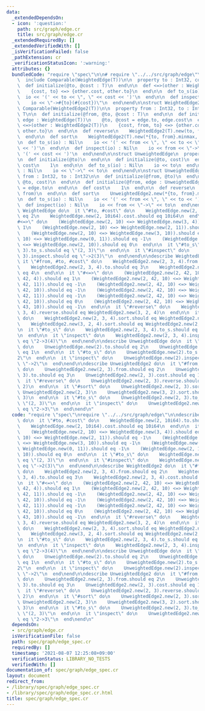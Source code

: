 ```yaml
---
data:
  _extendedDependsOn:
  - icon: ':question:'
    path: src/graph/edge.cr
    title: src/graph/edge.cr
  _extendedRequiredBy: []
  _extendedVerifiedWith: []
  _isVerificationFailed: false
  _pathExtension: cr
  _verificationStatusIcon: ':warning:'
  attributes: {}
  bundledCode: "require \"spec\"\n\n# require \"../../src/graph/edge\"\nstruct WeightedEdge(T)\n\
    \  include Comparable(WeightedEdge(T))\n\n  property to : Int32, cost : T\n\n\
    \  def initialize(@to, @cost : T)\n  end\n\n  def <=>(other : WeightedEdge(T))\n\
    \    {cost, to} <=> {other.cost, other.to}\n  end\n\n  def to_s(io) : Nil\n  \
    \  io << '(' << to << \", \" << cost << ')'\n  end\n\n  def inspect(io) : Nil\n\
    \    io << \"->#{to}(#{cost})\"\n  end\nend\n\nstruct WeightedEdge2(T)\n  include\
    \ Comparable(WeightedEdge2(T))\n\n  property from : Int32, to : Int32, cost :\
    \ T\n\n  def initialize(@from, @to, @cost : T)\n  end\n\n  def initialize(@from,\
    \ edge : WeightedEdge(T))\n    @to, @cost = edge.to, edge.cost\n  end\n\n  def\
    \ <=>(other : WeightedEdge2(T))\n    {cost, from, to} <=> {other.cost, other.from,\
    \ other.to}\n  end\n\n  def reverse\n    WeightedEdge2(T).new(to, from, cost)\n\
    \  end\n\n  def sort\n    WeightedEdge2(T).new(*{to, from}.minmax, cost)\n  end\n\
    \n  def to_s(io) : Nil\n    io << '(' << from << \", \" << to << \", \" << cost\
    \ << ')'\n  end\n\n  def inspect(io) : Nil\n    io << from << \"->\" << to <<\
    \ '(' << cost << ')'\n  end\nend\n\nstruct UnweightedEdge\n  property to : Int32\n\
    \n  def initialize(@to)\n  end\n\n  def initialize(@to, cost)\n  end\n\n  def\
    \ cost\n    1\n  end\n\n  def to_s(io) : Nil\n    io << to\n  end\n\n  def inspect(io)\
    \ : Nil\n    io << \"->\" << to\n  end\nend\n\nstruct UnweightedEdge2\n  property\
    \ from : Int32, to : Int32\n\n  def initialize(@from, @to)\n  end\n\n  def initialize(@from,\
    \ @to, cost)\n  end\n\n  def initialize(@from, edge : UnweightedEdge)\n    @to\
    \ = edge.to\n  end\n\n  def cost\n    1\n  end\n\n  def reverse\n    UnweightedEdge2.new(to,\
    \ from)\n  end\n\n  def sort\n    UnweightedEdge2.new(*{to, from}.minmax)\n  end\n\
    \n  def to_s(io) : Nil\n    io << '(' << from << \", \" << to << ')'\n  end\n\n\
    \  def inspect(io) : Nil\n    io << from << \"->\" << to\n  end\nend\n\ndescribe\
    \ WeightedEdge do\n  it \"#to, #cost\" do\n    WeightedEdge.new(2, 10i64).to.should\
    \ eq 2\n    WeightedEdge.new(2, 10i64).cost.should eq 10i64\n  end\n\n  it \"\
    #<=>\" do\n    (WeightedEdge.new(2, 10) <=> WeightedEdge.new(3, 4)).should eq\
    \ 1\n    (WeightedEdge.new(2, 10) <=> WeightedEdge.new(2, 11)).should eq -1\n\
    \    (WeightedEdge.new(2, 10) <=> WeightedEdge.new(3, 10)).should eq -1\n    (WeightedEdge.new(2,\
    \ 10) <=> WeightedEdge.new(0, 11)).should eq -1\n    (WeightedEdge.new(2, 10)\
    \ <=> WeightedEdge.new(2, 10)).should eq 0\n  end\n\n  it \"#to_s\" do\n    WeightedEdge.new(2,\
    \ 3).to_s.should eq \"(2, 3)\"\n  end\n\n  it \"#inspect\" do\n    WeightedEdge.new(2,\
    \ 3).inspect.should eq \"->2(3)\"\n  end\nend\n\ndescribe WeightedEdge2 do\n \
    \ it \"#from, #to, #cost\" do\n    WeightedEdge2.new(2, 3, 4).from.should eq 2\n\
    \    WeightedEdge2.new(2, 3, 4).to.should eq 3\n    WeightedEdge2.new(2, 3, 4).cost.should\
    \ eq 4\n  end\n\n  it \"#<=>\" do\n    (WeightedEdge2.new(2, 42, 10) <=> WeightedEdge2.new(3,\
    \ 42, 4)).should eq 1\n    (WeightedEdge2.new(2, 42, 10) <=> WeightedEdge2.new(2,\
    \ 42, 11)).should eq -1\n    (WeightedEdge2.new(2, 42, 10) <=> WeightedEdge2.new(3,\
    \ 42, 10)).should eq -1\n    (WeightedEdge2.new(2, 42, 10) <=> WeightedEdge2.new(0,\
    \ 42, 11)).should eq -1\n    (WeightedEdge2.new(2, 42, 10) <=> WeightedEdge2.new(2,\
    \ 42, 10)).should eq 0\n    (WeightedEdge2.new(2, 42, 10) <=> WeightedEdge2.new(2,\
    \ 43, 10)).should eq -1\n  end\n\n  it \"#reverse\" do\n    WeightedEdge2.new(2,\
    \ 3, 4).reverse.should eq WeightedEdge2.new(3, 2, 4)\n  end\n\n  it \"#sort\"\
    \ do\n    WeightedEdge2.new(2, 3, 4).sort.should eq WeightedEdge2.new(2, 3, 4)\n\
    \    WeightedEdge2.new(3, 2, 4).sort.should eq WeightedEdge2.new(2, 3, 4)\n  end\n\
    \n  it \"#to_s\" do\n    WeightedEdge2.new(2, 3, 4).to_s.should eq \"(2, 3, 4)\"\
    \n  end\n\n  it \"inspect\" do\n    WeightedEdge2.new(2, 3, 4).inspect.should\
    \ eq \"2->3(4)\"\n  end\nend\n\ndescribe UnweightedEdge do\n  it \"#to, #cost\"\
    \ do\n    UnweightedEdge.new(2).to.should eq 2\n    UnweightedEdge.new(2).cost.should\
    \ eq 1\n  end\n\n  it \"#to_s\" do\n    UnweightedEdge.new(2).to_s.should eq \"\
    2\"\n  end\n\n  it \"inspect\" do\n    UnweightedEdge.new(2).inspect.should eq\
    \ \"->2\"\n  end\nend\n\ndescribe UnweightedEdge2 do\n  it \"#from, #to, #cost\"\
    \ do\n    UnweightedEdge2.new(2, 3).from.should eq 2\n    UnweightedEdge2.new(2,\
    \ 3).to.should eq 3\n    UnweightedEdge2.new(2, 3).cost.should eq 1\n  end\n\n\
    \  it \"#reverse\" do\n    UnweightedEdge2.new(2, 3).reverse.should eq UnweightedEdge2.new(3,\
    \ 2)\n  end\n\n  it \"#sort\" do\n    UnweightedEdge2.new(2, 3).sort.should eq\
    \ UnweightedEdge2.new(2, 3)\n    UnweightedEdge2.new(3, 2).sort.should eq UnweightedEdge2.new(2,\
    \ 3)\n  end\n\n  it \"#to_s\" do\n    UnweightedEdge2.new(2, 3).to_s.should eq\
    \ \"(2, 3)\"\n  end\n\n  it \"inspect\" do\n    UnweightedEdge2.new(2, 3).inspect.should\
    \ eq \"2->3\"\n  end\nend\n"
  code: "require \"spec\"\nrequire \"../../src/graph/edge\"\n\ndescribe WeightedEdge\
    \ do\n  it \"#to, #cost\" do\n    WeightedEdge.new(2, 10i64).to.should eq 2\n\
    \    WeightedEdge.new(2, 10i64).cost.should eq 10i64\n  end\n\n  it \"#<=>\" do\n\
    \    (WeightedEdge.new(2, 10) <=> WeightedEdge.new(3, 4)).should eq 1\n    (WeightedEdge.new(2,\
    \ 10) <=> WeightedEdge.new(2, 11)).should eq -1\n    (WeightedEdge.new(2, 10)\
    \ <=> WeightedEdge.new(3, 10)).should eq -1\n    (WeightedEdge.new(2, 10) <=>\
    \ WeightedEdge.new(0, 11)).should eq -1\n    (WeightedEdge.new(2, 10) <=> WeightedEdge.new(2,\
    \ 10)).should eq 0\n  end\n\n  it \"#to_s\" do\n    WeightedEdge.new(2, 3).to_s.should\
    \ eq \"(2, 3)\"\n  end\n\n  it \"#inspect\" do\n    WeightedEdge.new(2, 3).inspect.should\
    \ eq \"->2(3)\"\n  end\nend\n\ndescribe WeightedEdge2 do\n  it \"#from, #to, #cost\"\
    \ do\n    WeightedEdge2.new(2, 3, 4).from.should eq 2\n    WeightedEdge2.new(2,\
    \ 3, 4).to.should eq 3\n    WeightedEdge2.new(2, 3, 4).cost.should eq 4\n  end\n\
    \n  it \"#<=>\" do\n    (WeightedEdge2.new(2, 42, 10) <=> WeightedEdge2.new(3,\
    \ 42, 4)).should eq 1\n    (WeightedEdge2.new(2, 42, 10) <=> WeightedEdge2.new(2,\
    \ 42, 11)).should eq -1\n    (WeightedEdge2.new(2, 42, 10) <=> WeightedEdge2.new(3,\
    \ 42, 10)).should eq -1\n    (WeightedEdge2.new(2, 42, 10) <=> WeightedEdge2.new(0,\
    \ 42, 11)).should eq -1\n    (WeightedEdge2.new(2, 42, 10) <=> WeightedEdge2.new(2,\
    \ 42, 10)).should eq 0\n    (WeightedEdge2.new(2, 42, 10) <=> WeightedEdge2.new(2,\
    \ 43, 10)).should eq -1\n  end\n\n  it \"#reverse\" do\n    WeightedEdge2.new(2,\
    \ 3, 4).reverse.should eq WeightedEdge2.new(3, 2, 4)\n  end\n\n  it \"#sort\"\
    \ do\n    WeightedEdge2.new(2, 3, 4).sort.should eq WeightedEdge2.new(2, 3, 4)\n\
    \    WeightedEdge2.new(3, 2, 4).sort.should eq WeightedEdge2.new(2, 3, 4)\n  end\n\
    \n  it \"#to_s\" do\n    WeightedEdge2.new(2, 3, 4).to_s.should eq \"(2, 3, 4)\"\
    \n  end\n\n  it \"inspect\" do\n    WeightedEdge2.new(2, 3, 4).inspect.should\
    \ eq \"2->3(4)\"\n  end\nend\n\ndescribe UnweightedEdge do\n  it \"#to, #cost\"\
    \ do\n    UnweightedEdge.new(2).to.should eq 2\n    UnweightedEdge.new(2).cost.should\
    \ eq 1\n  end\n\n  it \"#to_s\" do\n    UnweightedEdge.new(2).to_s.should eq \"\
    2\"\n  end\n\n  it \"inspect\" do\n    UnweightedEdge.new(2).inspect.should eq\
    \ \"->2\"\n  end\nend\n\ndescribe UnweightedEdge2 do\n  it \"#from, #to, #cost\"\
    \ do\n    UnweightedEdge2.new(2, 3).from.should eq 2\n    UnweightedEdge2.new(2,\
    \ 3).to.should eq 3\n    UnweightedEdge2.new(2, 3).cost.should eq 1\n  end\n\n\
    \  it \"#reverse\" do\n    UnweightedEdge2.new(2, 3).reverse.should eq UnweightedEdge2.new(3,\
    \ 2)\n  end\n\n  it \"#sort\" do\n    UnweightedEdge2.new(2, 3).sort.should eq\
    \ UnweightedEdge2.new(2, 3)\n    UnweightedEdge2.new(3, 2).sort.should eq UnweightedEdge2.new(2,\
    \ 3)\n  end\n\n  it \"#to_s\" do\n    UnweightedEdge2.new(2, 3).to_s.should eq\
    \ \"(2, 3)\"\n  end\n\n  it \"inspect\" do\n    UnweightedEdge2.new(2, 3).inspect.should\
    \ eq \"2->3\"\n  end\nend\n"
  dependsOn:
  - src/graph/edge.cr
  isVerificationFile: false
  path: spec/graph/edge_spec.cr
  requiredBy: []
  timestamp: '2021-08-07 12:25:08+09:00'
  verificationStatus: LIBRARY_NO_TESTS
  verifiedWith: []
documentation_of: spec/graph/edge_spec.cr
layout: document
redirect_from:
- /library/spec/graph/edge_spec.cr
- /library/spec/graph/edge_spec.cr.html
title: spec/graph/edge_spec.cr
---
```

